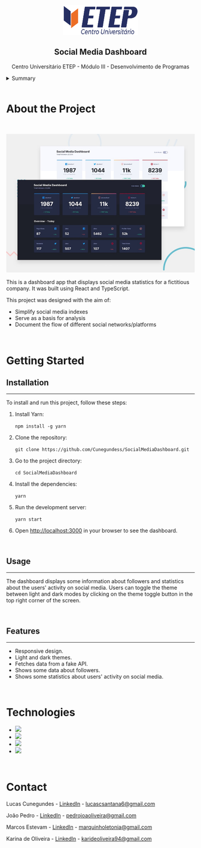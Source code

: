 <a name="readme-top"></a>
<!-- PROJECT LOGO -->
<br />
<div align="center">
  <a href="https://github.com/Cunegundess/SocialMediaDashboard">
    <img src="./images/logoEtep.png" alt="Logo" width="200" height="80">
  </a>

<h2 align="center">Social Media Dashboard</h2>

  <p align="center">
    Centro Universitário ETEP - Módulo III - Desenvolvimento de Programas
    <br />
  </p>
</div>

<!-- TABLE OF CONTENTS -->
<details>
  <summary>Summary</summary>
  <ol>
    <li>
      <a href="#About-the-Project">About the Project</a>
        <ul>
          <li>
            <a href="#getting-started">Getting Started</a>
          <li><a href="#Installation">Installation</a></li>
          <li><a href="#Usage">Usage</a></li>
          <li><a href="#Features">Features</a></li>
    </li>
        <li><a href="#Technologies">Technologies</a></li>
      </ul>
    </li>
    <li><a href="#Contact">Contact</a></li>
  </ol>
</details>
</br>

<!-- Sobre o Projeto -->

<a id="About-the-Project"></a>
# About the Project

</br>

![Preview](images/desktop-preview.jpg)

This is a dashboard app that displays social media statistics for a fictitious company. It was built using React and TypeScript.

This project was designed with the aim of:

- Simplify social media indexes
- Serve as a basis for analysis
- Document the flow of different social networks/platforms

</br>


<a id="Getting-Started"></a>
# Getting Started

<a id="Installation"></a>
## Installation
- - -

To install and run this project, follow these steps:

1.  Install Yarn:
   
    `npm install -g yarn`
   
2.  Clone the repository:

    `git clone https://github.com/Cunegundess/SocialMediaDashboard.git`

3.  Go to the project directory:

    `cd SocialMediaDashboard`

4.  Install the dependencies:

    `yarn`

5.  Run the development server:

    `yarn start`

6.  Open [http://localhost:3000](http://localhost:3000/) in your browser to see the dashboard.

</br>

<a id="Usage"></a>
## Usage
-----

The dashboard displays some information about followers and statistics about the users' activity on social media. Users can toggle the theme between light and dark modes by clicking on the theme toggle button in the top right corner of the screen.

</br>

<a id="Features"></a>
## Features
--------

-   Responsive design.
-   Light and dark themes.
-   Fetches data from a fake API.
-   Shows some data about followers.
-   Shows some statistics about users' activity on social media.

</br>

<a id="Technologies"></a>
# Technologies

- <img src="https://img.shields.io/badge/HTML5-E34F26?style=for-the-badge&logo=html5&logoColor=white" />
- <img src="https://img.shields.io/badge/Sass-CC6699?style=for-the-badge&logo=sass&logoColor=white" />
- <img src="https://img.shields.io/badge/TypeScript-007ACC?style=for-the-badge&logo=typescript&logoColor=white" />
- <img src="https://img.shields.io/badge/React-61DAFB?style=for-the-badge&logo=react&logoColor=black" />

</br>

<a id="Contact"></a>
# Contact

Lucas Cunegundes - [LinkedIn](https://www.linkedin.com/in/lucas-cunegundes) - lucascsantana6@gmail.com

João Pedro - [LinkedIn](https://www.linkedin.com/in/joaoploliveira) - pedrojoaoliveira@gmail.com

Marcos Estevam - [LinkedIn](https://www.linkedin.com/in/marcos-estevam-242316242) - marquinholetonia@gmail.com

Karina de Oliveira - [LinkedIn](https://www.linkedin.com/in/karinadeoliveira) - karideoliveira94@gmail.com